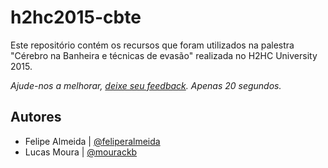 # h2hc2015-cbte
Este repositório contém os recursos que foram utilizados na palestra "Cérebro na Banheira e técnicas de evasão" realizada no H2HC University 2015.

*Ajude-nos a melhorar, [deixe seu feedback](https://www.surveymonkey.com/r/KSWK77W "Feedback"). Apenas 20 segundos.*

## Autores
+ Felipe Almeida | [@feliperalmeida](https://twitter.com/feliperalmeida)
+ Lucas Moura    | [@mourackb](https://twitter.com/mourackb)
